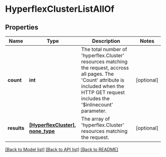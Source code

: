 # HyperflexClusterListAllOf

## Properties
Name | Type | Description | Notes
------------ | ------------- | ------------- | -------------
**count** | **int** | The total number of &#39;hyperflex.Cluster&#39; resources matching the request, accross all pages. The &#39;Count&#39; attribute is included when the HTTP GET request includes the &#39;$inlinecount&#39; parameter. | [optional] 
**results** | [**[HyperflexCluster], none_type**](HyperflexCluster.md) | The array of &#39;hyperflex.Cluster&#39; resources matching the request. | [optional] 

[[Back to Model list]](../README.md#documentation-for-models) [[Back to API list]](../README.md#documentation-for-api-endpoints) [[Back to README]](../README.md)


